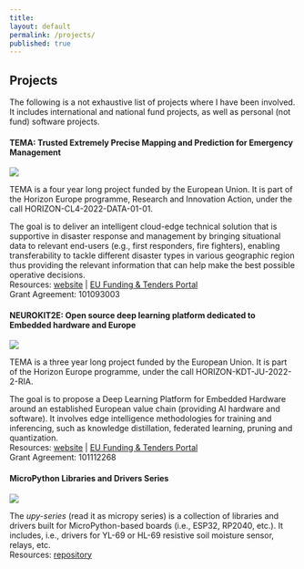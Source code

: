 ```yaml
---
title:
layout: default
permalink: /projects/
published: true
---
```


## Projects
The following is a not exhaustive list of projects where I have been involved. It includes international and national fund projects, as well as personal (not fund) software projects.

#### TEMA: Trusted Extremely Precise Mapping and Prediction for Emergency Management
<img src="https://img.shields.io/badge/project-european-green">

TEMA is a four year long project funded by the European Union. It is part of the Horizon Europe programme, Research and Innovation Action, under the call HORIZON-CL4-2022-DATA-01-01.

The goal is to deliver an intelligent cloud-edge technical solution that is supportive in disaster response and management by bringing situational data to relevant end-users (e.g., first responders, fire fighters), enabling transferability to tackle different disaster types in various geographic region thus providing the relevant information that can help make the best possible operative decisions.<br>
Resources: <a href="https://tema-project.eu">website</a> | <a href="https://ec.europa.eu/info/funding-tenders/opportunities/portal/screen/opportunities/projects-details/43108390/101093003/HORIZON">EU Funding & Tenders Portal</a><br>
Grant Agreement: 101093003

#### NEUROKIT2E: Open source deep learning platform dedicated to Embedded hardware and Europe
<img src="https://img.shields.io/badge/project-european-green">

TEMA is a three year long project funded by the European Union. It is part of the Horizon Europe programme, under the call HORIZON-KDT-JU-2022-2-RIA.

The goal is to propose a Deep Learning Platform for Embedded Hardware around an established European value chain (providing AI hardware and software). It involves edge intelligence methodologies for training and inferencing, such as knowledge distillation, federated learning, pruning and quantization.<br>
Resources: <a href="https://www.neurokit2e.eu">website</a> | <a href="https://ec.europa.eu/info/funding-tenders/opportunities/portal/screen/how-to-participate/org-details/894232331/project/101112268/program/43108390/details">EU Funding & Tenders Portal</a><br> 
Grant Agreement: 101112268

#### MicroPython Libraries and Drivers Series
<img src="https://img.shields.io/badge/project-independent-green">

The *upy-series* (read it as micropy series) is a collection of libraries and drivers built for MicroPython-based boards (i.e., ESP32, RP2040, etc.). It includes, i.e., drivers for YL-69 or HL-69 resistive soil moisture sensor, relays, etc.<br>
Resources: <a href="https://github.com/lcarnevale/upy-series">repository</a>